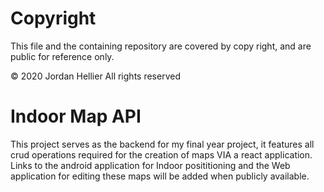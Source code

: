 # Copyright
This file and the containing repository are covered by copy right, and are public for reference only.

&copy; 2020 Jordan Hellier All rights reserved

# Indoor Map API
This project serves as the backend for my final year project,
it features all crud operations required for the creation of maps VIA a react application. Links to the android application for Indoor posititioning and the Web application for editing these maps will be added when publicly available.
